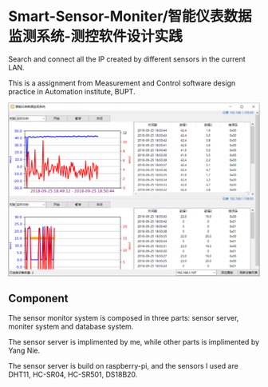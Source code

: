 # Smart-Sensor-Moniter/智能仪表数据监测系统-测控软件设计实践

Search and connect all the IP created by different sensors in the current LAN.

This is a assignment from Measurement and Control software design practice in Automation institute, BUPT.

![Image text](https://github.com/lukewys/Smart-Sensor-Moniter/blob/master/screen_shot.png)

## Component

The sensor monitor system is composed in three parts: sensor server, moniter system and database system.

The sensor server is implimented by me, while other parts is implimented by Yang Nie. 

The sensor server is build on raspberry-pi, and the sensors I used are DHT11, HC-SR04, HC-SR501, DS18B20.
